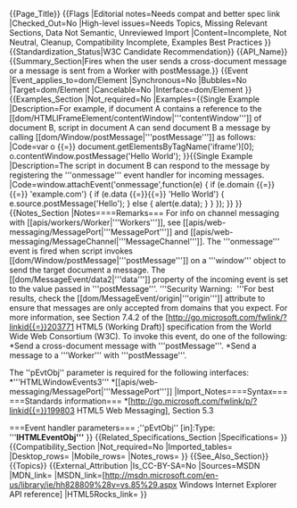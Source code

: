 {{Page_Title}}
{{Flags
|Editorial notes=Needs compat and better spec link
|Checked_Out=No
|High-level issues=Needs Topics, Missing Relevant Sections, Data Not Semantic, Unreviewed Import
|Content=Incomplete, Not Neutral, Cleanup, Compatibility Incomplete, Examples Best Practices
}}
{{Standardization_Status|W3C Candidate Recommendation}}
{{API_Name}}
{{Summary_Section|Fires when the user sends a cross-document message or a message is sent from a Worker with postMessage.}}
{{Event
|Event_applies_to=dom/Element
|Synchronous=No
|Bubbles=No
|Target=dom/Element
|Cancelable=No
|Interface=dom/Element
}}
{{Examples_Section
|Not_required=No
|Examples={{Single Example
|Description=For example, if document A contains a reference to the [[dom/HTMLIFrameElement/contentWindow|'''contentWindow''']] of document B, script in document A can send document B a message by calling [[dom/Window/postMessage|'''postMessage''']] as follows:
|Code=var o {{=}} document.getElementsByTagName('iframe')[0];
o.contentWindow.postMessage('Hello World');
}}{{Single Example
|Description=The script in document B can respond to the message by registering the '''onmessage''' event handler for incoming messages.
|Code=window.attachEvent('onmessage',function(e) {
    if (e.domain {{=}}{{=}} 'example.com') {
        if (e.data {{=}}{{=}} 'Hello World') {
            e.source.postMessage('Hello');
        } else {
            alert(e.data);
        }
    }
});
}}
}}
{{Notes_Section
|Notes====Remarks===
For info on channel messaging with [[apis/workers/Worker|'''Workers''']], see [[apis/web-messaging/MessagePort|'''MessagePort''']] and [[apis/web-messaging/MessageChannel|'''MessageChannel''']].
The '''onmessage''' event is fired when script invokes [[dom/Window/postMessage|'''postMessage''']] on a '''window''' object to send the target document a message. The [[dom/MessageEvent/data2|'''data''']] property of the incoming event is set to the value passed in '''postMessage'''.
'''Security Warning:  '''For best results, check the [[dom/MessageEvent/origin|'''origin''']] attribute to ensure that messages are only accepted from domains that you expect. For more information, see Section 7.4.2 of the [http://go.microsoft.com/fwlink/?linkid{{=}}203771 HTML5 (Working Draft)] specification from the World Wide Web Consortium (W3C).
To invoke this event, do one of the following:
*Send a cross-document message with '''postMessage'''.
*Send a message to a '''Worker''' with '''postMessage'''.

The ''pEvtObj'' parameter is required for the following interfaces:
*'''HTMLWindowEvents3'''
*[[apis/web-messaging/MessagePort|'''MessagePort''']]
|Import_Notes====Syntax===
===Standards information===
*[http://go.microsoft.com/fwlink/p/?linkid{{=}}199803 HTML5 Web Messaging], Section 5.3


===Event handler parameters===
;''pEvtObj'' [in]:Type: '''<b>IHTMLEventObj'''</b>
}}
{{Related_Specifications_Section
|Specifications=
}}
{{Compatibility_Section
|Not_required=No
|Imported_tables=
|Desktop_rows=
|Mobile_rows=
|Notes_rows=
}}
{{See_Also_Section}}
{{Topics}}
{{External_Attribution
|Is_CC-BY-SA=No
|Sources=MSDN
|MDN_link=
|MSDN_link=[http://msdn.microsoft.com/en-us/library/ie/hh828809%28v=vs.85%29.aspx Windows Internet Explorer API reference]
|HTML5Rocks_link=
}}